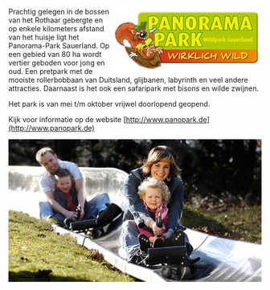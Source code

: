 
<style>
[alt="panopark"] {
	float: right;
}
</style>

[![panopark](fotos/pps_logo_2013_end.png)](http://www.panopark.de)

Prachtig gelegen in de bossen van het Rothaar gebergte en op enkele kilometers afstand van het huisje ligt het Panorama-Park Sauerland. Op een gebied  van 80 ha wordt vertier geboden voor jong en oud.
Een pretpark met de mooiste rollerbobbaan van Duitsland, glijbanen, labyrinth en veel andere attracties. Daarnaast is het ook een safaripark met bisons en wilde zwijnen.


Het park is van mei t/m oktober vrijwel doorlopend geopend.

Kijk voor informatie op de website [http://www.panopark.de](http://www.panopark.de)


![](fotos/panoramaParkRodelbahn.jpg)
